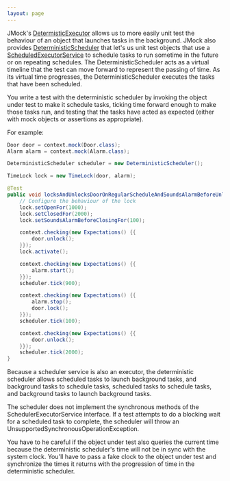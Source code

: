 ```yaml
---
layout: page
---
```

JMock's [DetermisticExecutor](000760.html) allows us to more easily unit test the behaviour of an object that launches tasks in the background. JMock also provides [DeterministicScheduler](http://www.jmock.org/javadoc/2.5.1/org/jmock/lib/concurrent/DeterministicScheduler.html "DeterministicScheduler Javadoc") that let's us unit test objects that use a [ScheduledExecutorService](http://java.sun.com/j2se/1.5.0/docs/api/java/util/concurrent/ScheduledExecutorService.html) to schedule tasks to run sometime in the future or on repeating schedules. The DeterministicScheduler acts as a virtual timeline that the test can move forward to represent the passing of time. As its virtual time progresses, the DeterministicScheduler executes the tasks that have been scheduled.

You write a test with the deterministic scheduler by invoking the object under test to make it schedule tasks, ticking time forward enough to make those tasks run, and testing that the tasks have acted as expected (either with mock objects or assertions as appropriate).

For example:

``` Java
Door door = context.mock(Door.class);
Alarm alarm = context.mock(Alarm.class);

DeterministicScheduler scheduler = new DeterministicScheduler();

TimeLock lock = new TimeLock(door, alarm);

@Test
public void locksAndUnlocksDoorOnRegularScheduleAndSoundsAlarmBeforeUnlockingDoor() {
    // Configure the behaviour of the lock
    lock.setOpenFor(1000);
    lock.setClosedFor(2000);
    lock.setSoundsAlarmBeforeClosingFor(100);

    context.checking(new Expectations() {{
        door.unlock();
    }});
    lock.activate();

    context.checking(new Expectations() {{
        alarm.start();
    }});
    scheduler.tick(900);

    context.checking(new Expectations() {{
        alarm.stop();
        door.lock();
    }});
    scheduler.tick(100);

    context.checking(new Expectations() {{
        door.unlock();
    }});
    scheduler.tick(2000);
}
```

Because a scheduler service is also an executor, the deterministic scheduler allows scheduled tasks to launch background tasks, and background tasks to schedule tasks, scheduled tasks to schedule tasks, and background tasks to launch background tasks.

The scheduler does not implement the synchronous methods of the SchedulerExecutorService interface. If a test attempts to do a blocking wait for a scheduled task to complete, the scheduler will throw an UnsupportedSynchronousOperationException.

You have to he careful if the object under test also queries the current time because the deterministic scheduler's time will not be in sync with the system clock. You'll have to pass a fake clock to the object under test and synchronize the times it returns with the progression of time in the deterministic scheduler.
